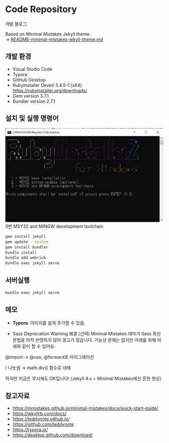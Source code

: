 # Code Repository
개발 블로그

Based on Minimal Mistakes Jekyll theme.  
→ [README-minimal-mistakes-jekyll-theme.md](README-minimal-mistakes-jekyll-theme.md)

## 개발 환경  
- Visual Studio Code  
- Typora  
- GitHub Desktop  
- RubyInstaller Devkit 3.4.5-1 (x64)  
https://rubyinstaller.org/downloads/  
- Gem version 3.7.1
- Bundler version 2.7.1

## 설치 및 실행 명령어
![설치과정](image.png)
3번 MSY32 and MINGW development toolchain

```bash
gem install jekyll
gem update --system
gem install bundler
bundle install
bundle add webrick
bundle exec jekyll serve
```

## 서버실행
```bash
bundle exec jekyll serve
```

## 메모  
- **Typora**: 이미지를 쉽게 추가할 수 있음.

- Sass Deprecation Warning 해결 (선택)
Minimal Mistakes 테마가 Sass 최신 문법을 아직 반영하지 않아 경고가 많습니다.
기능상 문제는 없지만 미래를 위해 아래와 같이 할 수 있어요:

@import → @use, @forward로 마이그레이션

/ 나눗셈 → math.div() 함수로 대체

하지만 지금은 무시해도 OK입니다! (Jekyll 4.x + Minimal Mistakes에선 흔한 현상)


## 참고자료  
- https://mmistakes.github.io/minimal-mistakes/docs/quick-start-guide/
- https://jekyllrb.com/docs/
- https://teddynote.github.io/
- https://github.com/teddynote
- https://typora.io/
- https://desktop.github.com/download/

